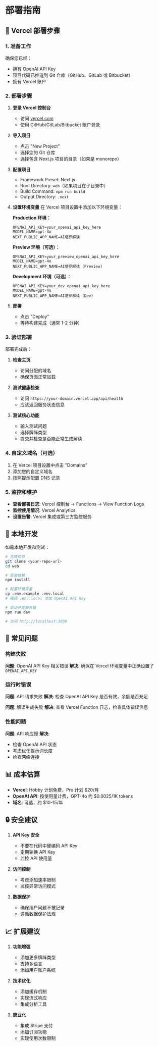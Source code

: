 # 部署指南

## 🚀 Vercel 部署步骤

### 1. 准备工作

确保您已经：
- 拥有 OpenAI API Key
- 项目代码已推送到 Git 仓库（GitHub、GitLab 或 Bitbucket）
- 拥有 Vercel 账户

### 2. 部署步骤

1. **登录 Vercel 控制台**
   - 访问 [vercel.com](https://vercel.com)
   - 使用 GitHub/GitLab/Bitbucket 账户登录

2. **导入项目**
   - 点击 "New Project"
   - 选择您的 Git 仓库
   - 选择包含 Next.js 项目的目录（如果是 monorepo）

3. **配置项目**
   - Framework Preset: Next.js
   - Root Directory: `web`（如果项目在子目录中）
   - Build Command: `npm run build`
   - Output Directory: `.next`

4. **设置环境变量**
   在 Vercel 项目设置中添加以下环境变量：

   **Production 环境：**
   ```
   OPENAI_API_KEY=your_openai_api_key_here
   MODEL_NAME=gpt-4o
   NEXT_PUBLIC_APP_NAME=AI塔罗解读
   ```

   **Preview 环境（可选）：**
   ```
   OPENAI_API_KEY=your_preview_openai_api_key_here
   MODEL_NAME=gpt-4o
   NEXT_PUBLIC_APP_NAME=AI塔罗解读 (Preview)
   ```

   **Development 环境（可选）：**
   ```
   OPENAI_API_KEY=your_dev_openai_api_key_here
   MODEL_NAME=gpt-4o
   NEXT_PUBLIC_APP_NAME=AI塔罗解读 (Dev)
   ```

5. **部署**
   - 点击 "Deploy"
   - 等待构建完成（通常 1-2 分钟）

### 3. 验证部署

部署完成后：

1. **检查主页**
   - 访问分配的域名
   - 确保页面正常加载

2. **测试健康检查**
   - 访问 `https://your-domain.vercel.app/api/health`
   - 应该返回服务状态信息

3. **测试核心功能**
   - 输入测试问题
   - 选择牌阵类型
   - 提交并检查是否能正常生成解读

### 4. 自定义域名（可选）

1. 在 Vercel 项目设置中点击 "Domains"
2. 添加您的自定义域名
3. 按照提示配置 DNS 记录

### 5. 监控和维护

- **查看部署日志**: Vercel 控制台 → Functions → View Function Logs
- **监控使用情况**: Vercel Analytics
- **设置告警**: Vercel 集成或第三方监控服务

## 🔧 本地开发

如需本地开发和测试：

```bash
# 克隆项目
git clone <your-repo-url>
cd web

# 安装依赖
npm install

# 配置环境变量
cp .env.example .env.local
# 编辑 .env.local 添加 OpenAI API Key

# 启动开发服务器
npm run dev

# 访问 http://localhost:3000
```

## 🐛 常见问题

### 构建失败

**问题**: OpenAI API Key 相关错误
**解决**: 确保在 Vercel 环境变量中正确设置了 `OPENAI_API_KEY`

### 运行时错误

**问题**: API 请求失败
**解决**: 检查 OpenAI API Key 是否有效，余额是否充足

**问题**: 解读生成失败
**解决**: 查看 Vercel Function 日志，检查具体错误信息

### 性能问题

**问题**: API 响应慢
**解决**: 
- 检查 OpenAI API 状态
- 考虑优化提示词长度
- 检查网络连接

## 📊 成本估算

- **Vercel**: Hobby 计划免费，Pro 计划 $20/月
- **OpenAI API**: 按使用量计费，GPT-4o 约 $0.0025/1K tokens
- **域名**: 可选，约 $10-15/年

## 🔒 安全建议

1. **API Key 安全**
   - 不要在代码中硬编码 API Key
   - 定期轮换 API Key
   - 监控 API 使用量

2. **访问控制**
   - 考虑添加速率限制
   - 监控异常访问模式

3. **数据保护**
   - 确保用户问题不被记录
   - 遵循数据保护法规

## 📈 扩展建议

1. **功能增强**
   - 添加更多牌阵类型
   - 支持多语言
   - 添加用户账户系统

2. **技术优化**
   - 添加缓存机制
   - 实现流式响应
   - 集成分析工具

3. **商业化**
   - 集成 Stripe 支付
   - 添加订阅功能
   - 实现使用次数限制
